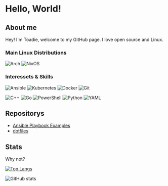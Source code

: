 # Hello, World!
## About me
Hey! I'm Toadie, welcome to my GitHub page. I love open source and Linux. 
### Main Linux Distributions
![Arch](https://img.shields.io/badge/Arch%20Linux-1793D1?logo=arch-linux&logoColor=fff&style=for-the-badge) ![NixOS](https://img.shields.io/badge/NIXOS-5277C3.svg?style=for-the-badge&logo=NixOS&logoColor=white)
### Interessets & Skills
![Ansible](https://img.shields.io/badge/ansible-%231A1918.svg?style=for-the-badge&logo=ansible&logoColor=white) ![Kubernetes](https://img.shields.io/badge/kubernetes-%23326ce5.svg?style=for-the-badge&logo=kubernetes&logoColor=white) ![Docker](https://img.shields.io/badge/docker-%230db7ed.svg?style=for-the-badge&logo=docker&logoColor=white) ![Git](https://img.shields.io/badge/git-%23F05033.svg?style=for-the-badge&logo=git&logoColor=white)

![C++](https://img.shields.io/badge/c++-%2300599C.svg?style=for-the-badge&logo=c%2B%2B&logoColor=white) ![Go](https://img.shields.io/badge/go-%2300ADD8.svg?style=for-the-badge&logo=go&logoColor=white) ![PowerShell](https://img.shields.io/badge/PowerShell-%235391FE.svg?style=for-the-badge&logo=powershell&logoColor=white) ![Python](https://img.shields.io/badge/python-3670A0?style=for-the-badge&logo=python&logoColor=ffdd54) ![YAML](https://img.shields.io/badge/yaml-%23ffffff.svg?style=for-the-badge&logo=yaml&logoColor=151515)

## Repositorys
* [Ansible Playbook Examples](https://github.com/mrtoadie/ansible-playbooks)
* [dotfiles](https://github.com/mrtoadie/dotfiles)

## Stats
Why not?

[![Top Langs](https://github-readme-stats.vercel.app/api/top-langs/?username=mrtoadie)](https://github.com/anuraghazra/github-readme-stats)

![GitHub stats](https://github-readme-stats.vercel.app/api?username=mrtoadie&show_icons=true)  
